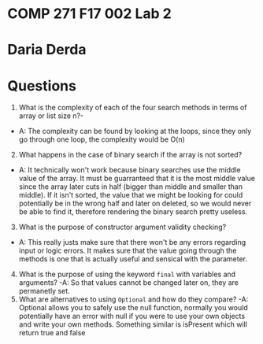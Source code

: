 # COMP 271 F17 002 Lab 2

# Daria Derda


# Questions

1. What is the complexity of each of the four search methods in terms of array or list size n?-
- A: The complexity can be found by looking at the loops, since they only go through one loop, the complexity would be O(n)
2. What happens in the case of binary search if the array is not sorted?
- A: It technically won't work because binary searches use the middle value of the array. It must be guarranteed that it is the most middle value since
the array later cuts in half (bigger than middle and smaller than middle). If it isn't sorted, the value that we might be looking for could potentially
be in the wrong half and later on deleted, so we would never be able to find it, therefore rendering the binary search pretty useless.
3. What is the purpose of constructor argument validity checking?
- A: This really justs make sure that there won't be any errors regarding input or logic errors. It makes sure that the value going through the methods is 
one that is actually useful and sensical with the parameter. 
4. What is the purpose of using the keyword `final` with variables and arguments?
-A: So that values cannot be changed later on, they are permanetly set.
5. What are alternatives to using `Optional` and how do they compare?
-A: Optional allows you to safely use the null function, normally you would potentially have an error with null if you were to use your own objects
and write your own methods. Something similar is isPresent which will return true and false